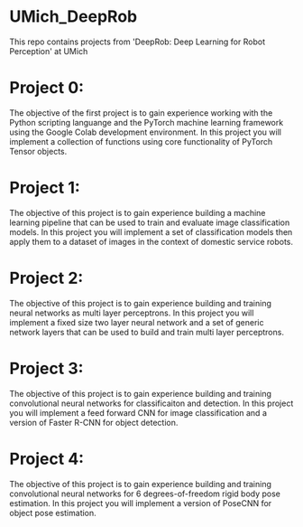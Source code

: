 # UMich_DeepRob
This repo contains projects from 'DeepRob: Deep Learning for Robot Perception' at UMich

# Project 0:

The objective of the first project is to gain experience working with the Python scripting languange and the PyTorch machine learning framework using the Google Colab development environment. In this project you will implement a collection of functions using core functionality of PyTorch Tensor objects.

# Project 1:

The objective of this project is to gain experience building a machine learning pipeline that can be used to train and evaluate image classification models. In this project you will implement a set of classification models then apply them to a dataset of images in the context of domestic service robots.

# Project 2:

The objective of this project is to gain experience building and training neural networks as multi layer perceptrons. In this project you will implement a fixed size two layer neural network and a set of generic network layers that can be used to build and train multi layer perceptrons.

# Project 3:

The objective of this project is to gain experience building and training convolutional neural networks for classificaiton and detection. In this project you will implement a feed forward CNN for image classification and a version of Faster R-CNN for object detection.

# Project 4:

The objective of this project is to gain experience building and training convolutional neural networks for 6 degrees-of-freedom rigid body pose estimation. In this project you will implement a version of PoseCNN for object pose estimation.
